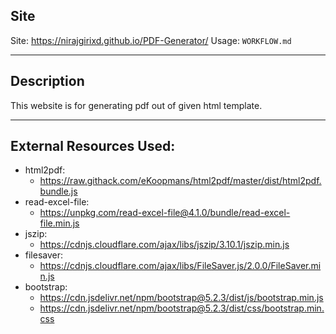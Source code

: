 ## Site

Site: https://nirajgirixd.github.io/PDF-Generator/
Usage: `WORKFLOW.md`

---

## Description

This website is for generating pdf out of given html template.

---

## External Resources Used:

- html2pdf:
  - https://raw.githack.com/eKoopmans/html2pdf/master/dist/html2pdf.bundle.js
- read-excel-file:
  - https://unpkg.com/read-excel-file@4.1.0/bundle/read-excel-file.min.js
- jszip:
  - https://cdnjs.cloudflare.com/ajax/libs/jszip/3.10.1/jszip.min.js
- filesaver:
  - https://cdnjs.cloudflare.com/ajax/libs/FileSaver.js/2.0.0/FileSaver.min.js
- bootstrap:
  - https://cdn.jsdelivr.net/npm/bootstrap@5.2.3/dist/js/bootstrap.min.js
  - https://cdn.jsdelivr.net/npm/bootstrap@5.2.3/dist/css/bootstrap.min.css
